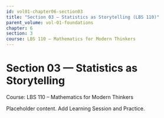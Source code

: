 ```yaml
---
id: vol01-chapter06-section03
title: "Section 03 — Statistics as Storytelling (LBS 110)"
parent_volume: vol-01-foundations
chapter: 6
section: 3
course: LBS 110 – Mathematics for Modern Thinkers
---
```


# Section 03 — Statistics as Storytelling
Course: LBS 110 – Mathematics for Modern Thinkers

Placeholder content. Add Learning Session and Practice.

